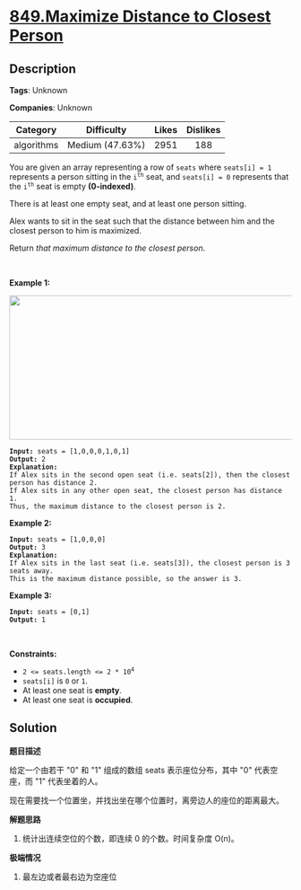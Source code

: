 # [849.Maximize Distance to Closest Person](https://leetcode.com/problems/maximize-distance-to-closest-person/description/)

## Description

**Tags**: Unknown

**Companies**: Unknown

|  Category  |   Difficulty   | Likes | Dislikes |
| :--------: | :-------------: | :---: | :------: |
| algorithms | Medium (47.63%) | 2951 |   188   |

<p>You are given an array representing a row of <code>seats</code> where <code>seats[i] = 1</code> represents a person sitting in the <code>i<sup>th</sup></code> seat, and <code>seats[i] = 0</code> represents that the <code>i<sup>th</sup></code> seat is empty <strong>(0-indexed)</strong>.</p>

<p>There is at least one empty seat, and at least one person sitting.</p>

<p>Alex wants to sit in the seat such that the distance between him and the closest person to him is maximized. </p>

<p>Return <em>that maximum distance to the closest person</em>.</p>

<p> </p>
<p><strong class="example">Example 1:</strong></p>
<img alt="" src="https://assets.leetcode.com/uploads/2020/09/10/distance.jpg" style="width: 650px; height: 257px;" />
<pre><code><strong>Input:</strong> seats = [1,0,0,0,1,0,1]
<strong>Output:</strong> 2
<strong>Explanation: </strong>
If Alex sits in the second open seat (i.e. seats[2]), then the closest person has distance 2.
If Alex sits in any other open seat, the closest person has distance 1.
Thus, the maximum distance to the closest person is 2.</code></pre>

<p><strong class="example">Example 2:</strong></p>

<pre><code><strong>Input:</strong> seats = [1,0,0,0]
<strong>Output:</strong> 3
<strong>Explanation: </strong>
If Alex sits in the last seat (i.e. seats[3]), the closest person is 3 seats away.
This is the maximum distance possible, so the answer is 3.</code></pre>

<p><strong class="example">Example 3:</strong></p>

<pre><code><strong>Input:</strong> seats = [0,1]
<strong>Output:</strong> 1</code></pre>

<p> </p>
<p><strong>Constraints:</strong></p>

<ul>
  <li><code>2 <= seats.length <= 2 * 10<sup>4</sup></code></li>
  <li><code>seats[i]</code> is <code>0</code> or <code>1</code>.</li>
  <li>At least one seat is <strong>empty</strong>.</li>
  <li>At least one seat is <strong>occupied</strong>.</li>
</ul>

## Solution

**题目描述**

给定一个由若干 "0" 和 "1" 组成的数组 seats 表示座位分布，其中 "0" 代表空座，而 "1" 代表坐着的人。

现在需要找一个位置坐，并找出坐在哪个位置时，离旁边人的座位的距离最大。

**解题思路**

1. 统计出连续空位的个数，即连续 0 的个数。时间复杂度 O(n)。

**极端情况**

1. 最左边或者最右边为空座位
